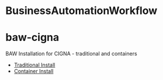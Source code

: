 # BusinessAutomationWorkflow
# baw-cigna

BAW Installation for CIGNA - traditional and containers

* [Traditional Install](./traditional/install-traditional.md)
* [Container Install](./containers/install-container.md)
